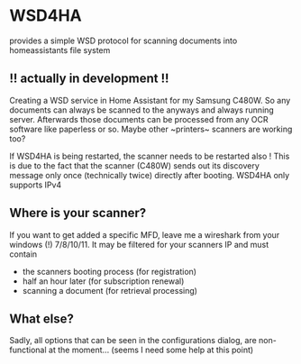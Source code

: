 # WSD4HA
provides a simple WSD protocol for scanning documents into homeassistants file system


## **!! actually in development !!**

Creating a WSD service in Home Assistant for my Samsung C480W.
So any documents can always be scanned to the anyways and always running server. Afterwards those documents can be processed from any OCR software like paperless or so. Maybe other ~printers~ scanners are working too?

If WSD4HA is being restarted, the scanner needs to be restarted also ! This is due to the fact that the scanner (C480W) sends out its discovery message only once (technically twice) directly after booting. WSD4HA only supports IPv4

## Where is your scanner?
If you want to get added a specific MFD, leave me a wireshark from your windows (!) 7/8/10/11. It may be filtered for your scanners IP and must contain
- the scanners booting process (for registration)
- half an hour later (for subscription renewal)
- scanning a document (for retrieval processing)

## What else?
Sadly, all options that can be seen in the configurations dialog, are non-functional at the moment... (seems I need some help at this point)
